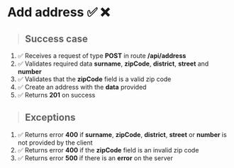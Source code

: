 # Add address ✅ ❌

> ## Success case

01. ✅ Receives a request of type **POST** in route **/api/address**
00. ✅ Validates required data **surname**, **zipCode**, **district**, **street** and **number**
00. ✅ Validates that the **zipCode** field is a valid zip code
00. ✅ Create an address with the **data** provided
00. ✅ Returns **201** on success

> ## Exceptions

01. ✅ Returns error **400** if **surname**, **zipCode**, **district**, **street** or **number** is not provided by the client
00. ✅ Returns error **400** if the **zipCode** field is an invalid zip code
00. ✅ Returns error **500** if there is an **error** on the server
